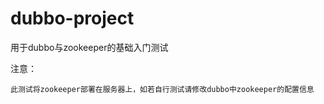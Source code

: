 # dubbo-project
用于dubbo与zookeeper的基础入门测试

注意：

    此测试将zookeeper部署在服务器上，如若自行测试请修改dubbo中zookeeper的配置信息
